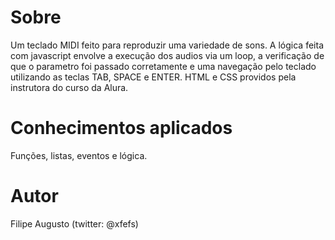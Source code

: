 # Sobre
Um teclado MIDI feito para reproduzir uma variedade de sons.
A lógica feita com javascript envolve a execução dos audios via um loop, a verificação de que o parametro foi passado corretamente e uma navegação pelo teclado utilizando as teclas TAB, SPACE e ENTER.
HTML e CSS providos pela instrutora do curso da Alura.

# Conhecimentos aplicados
Funções, listas, eventos e lógica.

# Autor
Filipe Augusto (twitter: @xfefs)